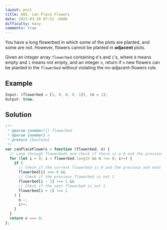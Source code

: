 ```yaml
---
layout: post
title: 605. Can Place Flowers
date: 2023-03-20 07:52 -0400
difficulty: easy
comments: true
---
```


You have a long flowerbed in which some of the plots are planted, and some are not. However, flowers cannot be planted in **adjacent** plots.

Given an integer array `flowerbed` containing `0`'s and `1`'s, where `0` means empty and `1` means not empty, and an integer `n`, return if `n` new flowers can be planted in the `flowerbed` without violating the no-adjacent-flowers rule.

## Example

```javascript
Input: (flowerbed = [1, 0, 0, 0, 1]), (n = 1);
Output: true;
```

## Solution

```javascript
/**
 * @param {number[]} flowerbed
 * @param {number} n
 * @return {boolean}
 */
var canPlaceFlowers = function (flowerbed, n) {
  // Loop through flowerbeds and check if there is a 0 and the previous and next are not 1
  for (let i = 0; i < flowerbed.length && n !== 0; i++) {
    if (
      // Check if the current flowerbed is 0 and the previous and next are not 1
      flowerbed[i] === 0 &&
      // Check if the previous flowerbed is not 1
      flowerbed[i - 1] !== 1 &&
      // Check if the next flowerbed is not 1
      flowerbed[i + 1] !== 1
    ) {
      n--;
      i++;
    }
  }
  return n === 0;
};
```
